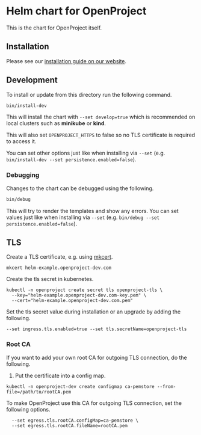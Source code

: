 # Helm chart for OpenProject

This is the chart for OpenProject itself.

## Installation

Please see our [installation guide on our website](https://www.openproject.org/docs/installation-and-operations/installation/helm-chart/).

## Development

To install or update from this directory run the following command.

```bash
bin/install-dev
```

This will install the chart with `--set develop=true` which is recommended
on local clusters such as **minikube** or **kind**.

This will also set `OPENPROJECT_HTTPS` to false so no TLS certificate is required
to access it.

You can set other options just like when installing via `--set`
(e.g. `bin/install-dev --set persistence.enabled=false`).

### Debugging

Changes to the chart can be debugged using the following.

```bash
bin/debug
```

This will try to render the templates and show any errors.
You can set values just like when installing via `--set`
(e.g. `bin/debug --set persistence.enabled=false`).

## TLS

Create a TLS certificate, e.g. using [mkcert](https://github.com/FiloSottile/mkcert).

```
mkcert helm-example.openproject-dev.com
```

Create the tls secret in kubernetes.

```
kubectl -n openproject create secret tls openproject-tls \
  --key="helm-example.openproject-dev.com-key.pem" \
  --cert="helm-example.openproject-dev.com.pem"
```

Set the tls secret value during installation or an upgrade by adding the following.

```
--set ingress.tls.enabled=true --set tls.secretName=openproject-tls
```

### Root CA

If you want to add your own root CA for outgoing TLS connection, do the following.

1. Put the certificate into a config map.

```
kubectl -n openproject-dev create configmap ca-pemstore --from-file=/path/to/rootCA.pem
```

To make OpenProject use this CA for outgoing TLS connection, set the following options.

```
  --set egress.tls.rootCA.configMap=ca-pemstore \
  --set egress.tls.rootCA.fileName=rootCA.pem
```
